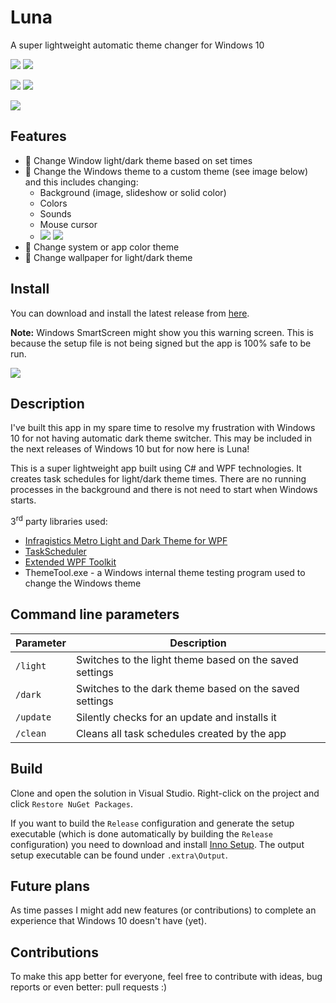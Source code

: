 # Luna

A super lightweight automatic theme changer for Windows 10

![](.repo/screenshot1.png)
![](.repo/screenshot2.png)

![](.repo/screenshot3.png)
![](.repo/screenshot4.png)

[![](.repo/download.png)](https://github.com/adrianmteo/Luna/releases/latest)

## Features

- 🎉 Change Window light/dark theme based on set times
- 🎉 Change the Windows theme to a custom theme (see image below) and this includes changing:
  - Background (image, slideshow or solid color)
  - Colors
  - Sounds
  - Mouse cursor
  - ![](.repo/theme1.png) ![](.repo/theme2.png)
- 🎉 Change system or app color theme
- 🎉 Change wallpaper for light/dark theme

## Install

You can download and install the latest release from [here](https://github.com/adrianmteo/Luna/releases/latest).

**Note:** Windows SmartScreen might show you this warning screen. This is because the setup file is not being signed but the app is 100% safe to be run.

![](.repo/smartscreen.png)

## Description

I've built this app in my spare time to resolve my frustration with Windows 10 for not having automatic dark theme switcher. This may be included in the next releases of Windows 10 but for now here is Luna!

This is a super lightweight app built using C# and WPF technologies. It creates task schedules for light/dark theme times. There are no running processes in the background and there is not need to start when Windows starts.

3<sup>rd</sup> party libraries used:

- [Infragistics Metro Light and Dark Theme for WPF](https://www.infragistics.com/community/blogs/b/blagunas/posts/free-metro-light-and-dark-themes-for-wpf-and-silverlight-microsoft-controls)
- [TaskScheduler](https://github.com/dahall/taskscheduler)
- [Extended WPF Toolkit](https://github.com/xceedsoftware/wpftoolkit)
- ThemeTool.exe - a Windows internal theme testing program used to change the Windows theme

## Command line parameters

| Parameter | Description                                             |
| --------- | ------------------------------------------------------- |
| `/light`  | Switches to the light theme based on the saved settings |
| `/dark`   | Switches to the dark theme based on the saved settings  |
| `/update` | Silently checks for an update and installs it           |
| `/clean`  | Cleans all task schedules created by the app            |

## Build

Clone and open the solution in Visual Studio. Right-click on the project and click `Restore NuGet Packages`.

If you want to build the `Release` configuration and generate the setup executable (which is done automatically by building the `Release` configuration) you need to download and install [Inno Setup](https://jrsoftware.org/isinfo.php). The output setup executable can be found under `.extra\Output`.

## Future plans

As time passes I might add new features (or contributions) to complete an experience that Windows 10 doesn't have (yet).

## Contributions

To make this app better for everyone, feel free to contribute with ideas, bug reports or even better: pull requests :)
